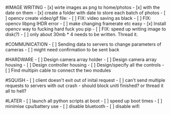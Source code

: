 
#IMAGE WRITING
    - [x] wirte images as png to home/photos
        - [x] with the date on them
        - [x] create a folder with date to store each batch of photos
    - [ ] opencv create video/gif file:
        - [ ] FIX: video saving as black 
        - [ ] FIX: opencv libpng IHDR error
        - [ ] make changing framerate etc easy
        - [x] Install opencv way to fucking hard fuck you pip
    - [ ] FIX: speed up writing image to disk(?)
        - [ ] only about 30mb * 4 needs to be written. Thread it. 

#COMMUNICATION 
    - [ ] Sending data to servers to change parameters of cameras 
        - [ ] might need confirmation to be sent back

#HARDWARE
    - [ ] Design camera array holder
    - [ ] Design camera array housing
    - [ ] Design controller housing
        - [ ] Design/specify all the controls
    - [ ] Find multipin cable to connect the two modules

#SQUISH
    - [ ] client doesn't exit out of inital request
    - [ ] can't send multiple requests to servers with out crash 
        - should block unitl finished? or thread it all to hell?

#LATER
    - [ ] launch all python scripts at boot
    - [ ] speed up boot times
    - [ ] minimise cpu/battery use
        - [ ] disable bluetooth
        - [ ] disable wifi

